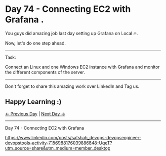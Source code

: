 # Day 74 - Connecting EC2 with Grafana .

You guys did amazing job last day setting up Grafana on Local 🔥.

Now, let's do one step ahead.

---

Task:

Connect an Linux and one Windows EC2 instance with Grafana and monitor the different components of the server.

---

Don't forget to share this amazing work over LinkedIn and Tag us.

## Happy Learning :)

[← Previous Day](../day73/README.md) | [Next Day →](../day75/README.md)

-------------------------------------
Day 74 - Connecting EC2 with Grafana

https://www.linkedin.com/posts/safshah_devops-devopsengineer-devopstools-activity-7156988176039886848-UqeT?utm_source=share&utm_medium=member_desktop